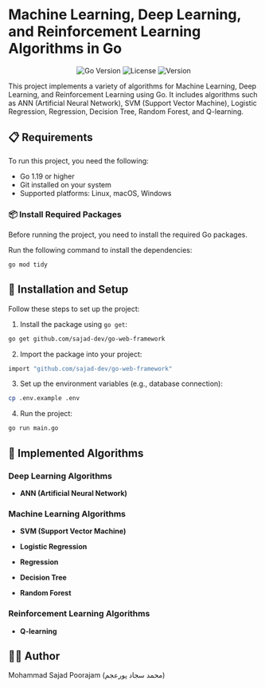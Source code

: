 # Machine Learning, Deep Learning, and Reinforcement Learning Algorithms in Go
<p align="center">
  <img src="https://img.shields.io/badge/Golang-1.21-blue?logo=go" alt="Go Version">
  <img src="https://img.shields.io/badge/License-MIT-green.svg?style=flat" alt="License">
  <img src="https://img.shields.io/badge/Version-1.0.0-blue.svg?style=flat" alt="Version">
</p>

This project implements a variety of algorithms for Machine Learning, Deep Learning, and Reinforcement Learning using Go. It includes algorithms such as ANN (Artificial Neural Network), SVM (Support Vector Machine), Logistic Regression, Regression, Decision Tree, Random Forest, and Q-learning.


## 📋 Requirements

To run this project, you need the following:  

- Go 1.19 or higher  
- Git installed on your system  
- Supported platforms: Linux, macOS, Windows  

### 📦 Install Required Packages 

Before running the project, you need to install the required Go packages.  

Run the following command to install the dependencies:  

```bash
go mod tidy
```

## 🚀 Installation and Setup 

Follow these steps to set up the project:  

1. Install the package using `go get`:  

```bash
go get github.com/sajad-dev/go-web-framework
```
2. Import the package into your project:  
   
```bash
import "github.com/sajad-dev/go-web-framework"
```

3. Set up the environment variables (e.g., database connection):  

```bash
cp .env.example .env
```

4. Run the project: 

```bash
go run main.go
```

## 🧠 Implemented Algorithms

### Deep Learning Algorithms 

- **ANN (Artificial Neural Network)**  

### Machine Learning Algorithms 

- **SVM (Support Vector Machine)**  

- **Logistic Regression**  

- **Regression**  

- **Decision Tree**  

- **Random Forest**  

### Reinforcement Learning Algorithms

- **Q-learning**  


## 🧑‍💻 Author

Mohammad Sajad Poorajam (محمد سجاد پورعجم)
